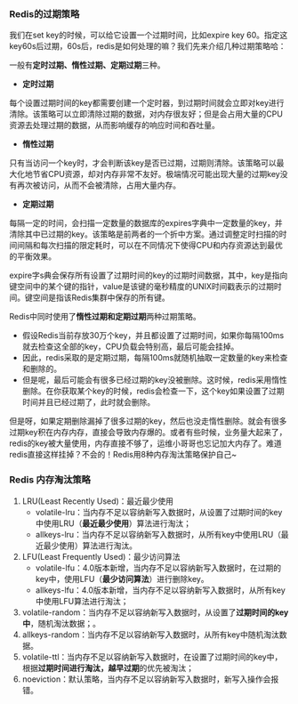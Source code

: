 ### Redis的过期策略

我们在set key的时候，可以给它设置一个过期时间，比如expire key 60。指定这key60s后过期，60s后，redis是如何处理的嘛？我们先来介绍几种过期策略哈：

一般有**定时过期、惰性过期、定期过期**三种。

- **定时过期**

每个设置过期时间的key都需要创建一个定时器，到过期时间就会立即对key进行清除。该策略可以立即清除过期的数据，对内存很友好；但是会占用大量的CPU资源去处理过期的数据，从而影响缓存的响应时间和吞吐量。

- **惰性过期**

只有当访问一个key时，才会判断该key是否已过期，过期则清除。该策略可以最大化地节省CPU资源，却对内存非常不友好。极端情况可能出现大量的过期key没有再次被访问，从而不会被清除，占用大量内存。

- **定期过期**

每隔一定的时间，会扫描一定数量的数据库的expires字典中一定数量的key，并清除其中已过期的key。该策略是前两者的一个折中方案。通过调整定时扫描的时间间隔和每次扫描的限定耗时，可以在不同情况下使得CPU和内存资源达到最优的平衡效果。

expire字s典会保存所有设置了过期时间的key的过期时间数据，其中，key是指向键空间中的某个键的指针，value是该键的毫秒精度的UNIX时间戳表示的过期时间。键空间是指该Redis集群中保存的所有键。

Redis中同时使用了**惰性过期和定期过期**两种过期策略。

- 假设Redis当前存放30万个key，并且都设置了过期时间，如果你每隔100ms就去检查这全部的key，CPU负载会特别高，最后可能会挂掉。
- 因此，redis采取的是定期过期，每隔100ms就随机抽取一定数量的key来检查和删除的。
- 但是呢，最后可能会有很多已经过期的key没被删除。这时候，redis采用惰性删除。在你获取某个key的时候，redis会检查一下，这个key如果设置了过期时间并且已经过期了，此时就会删除。

但是呀，如果定期删除漏掉了很多过期的key，然后也没走惰性删除。就会有很多过期key积在内存内存，直接会导致内存爆的。或者有些时候，业务量大起来了，redis的key被大量使用，内存直接不够了，运维小哥哥也忘记加大内存了。难道redis直接这样挂掉？不会的！Redis用8种内存淘汰策略保护自己~

### Redis 内存淘汰策略

1. LRU(Least Recently Used)：最近最少使用
   - volatile-lru：当内存不足以容纳新写入数据时，从设置了过期时间的key中使用LRU（**最近最少使用**）算法进行淘汰；
   - allkeys-lru：当内存不足以容纳新写入数据时，从所有key中使用LRU（最近最少使用）算法进行淘汰。
2. LFU(Least Frequently Used)：最少访问算法
   - volatile-lfu：4.0版本新增，当内存不足以容纳新写入数据时，在过期的key中，使用LFU（**最少访问算法**）进行删除key。
   - allkeys-lfu：4.0版本新增，当内存不足以容纳新写入数据时，从所有key中使用LFU算法进行淘汰；
3. volatile-random：当内存不足以容纳新写入数据时，从设置了**过期时间的key中**，随机淘汰数据；。
4. allkeys-random：当内存不足以容纳新写入数据时，从所有key中随机淘汰数据。
5. volatile-ttl：当内存不足以容纳新写入数据时，在设置了过期时间的key中，根据**过期时间进行淘汰，越早过期**的优先被淘汰；
6. noeviction：默认策略，当内存不足以容纳新写入数据时，新写入操作会报错。